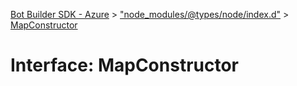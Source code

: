 [Bot Builder SDK - Azure](../README.md) > ["node_modules/@types/node/index.d"](../modules/_node_modules__types_node_index_d_.md) > [MapConstructor](../interfaces/_node_modules__types_node_index_d_.mapconstructor.md)



# Interface: MapConstructor


